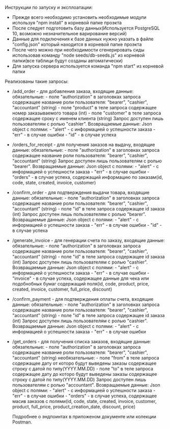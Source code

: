 Инструкции по запуску и эксплоатации:
  - Прежде всего необходимо установить необходимые модули используя "npm install" в корневой папке проэкта
  - После следует подготовить базу данных(Используется PostgreSQL 10, возможно незначительное варирование версий)
  - Данные для подключения к базе данных нужно указать в файле "config.json" который находится в корневой папке проэкта
  - После чего можно при необходимости сгенерировать сиды использовав команду "node seeds/db-seeds.js" из корневой папки(все таблици будут     созданы автоматически)
  - Для запуска сервера используется команда "npm start" из корневой папки
  
Реализованы такие запросы:
  - /add_order - для добавления заказа, входящие данные: 
      обязательные:
        - поле "authorization" в заголовках запроса содержащее название роли пользователя: "bearer", "cashier", "accountant" (string)
        - поле "product" в теле запроса содержащее номер заказываемого товара (int)
        - поле "customer" в теле запроса содержащее сроку с именем клиента (string)
     Запрос доступен лишь пользователям с ролью "cashier".
     Возвращаемые данные:
      Json object с полями:
        - "alert" - с информацией о успешности заказа
        - "err" - в случае ошибки
        - "id" - в случае успеха
     
  - /orders_for_receipt - для получения заказов на выдачу, входящие данные: 
      обязательные:
        - поле "authorization" в заголовках запроса содержащее название роли пользователя: "bearer", "cashier", "accountant" (string)
     Запрос доступен лишь пользователям с ролью "bearer".
     Возвращаемые данные:
      Json object с полями:
        - "alert" - с информацией о успешности заказа
        - "err" - в случае ошибки
        - "orders" - в случае успеха, содержащий информацию по заказам(id, code, state, created, invoice, customer)
     
  - /confirm_order - для подтверждения выдачи товара, входящие данные: 
      обязательные:
        - поле "authorization" в заголовках запроса содержащее название роли пользователя: "bearer", "cashier", "accountant" (string)
        - поле "id" в теле запроса содержащее id заказа (int)
     Запрос доступен лишь пользователям с ролью "bearer".
     Возвращаемые данные:
      Json object с полями:
        - "alert" - с информацией о успешности заказа
        - "err" - в случае ошибки
        - "id" - в случае успеха
        
  - /generate_invoice - для генерации счета по заказу, входящие данные: 
      обязательные:
        - поле "authorization" в заголовках запроса содержащее название роли пользователя: "bearer", "cashier", "accountant" (string)
        - поле "id" в теле запроса содержащее id заказа (int)
     Запрос доступен лишь пользователям с ролью "cashier".
     Возвращаемые данные:
      Json object с полями:
        - "alert" - с информацией о успешности заказа
        - "err" - в случае ошибки
        - "invoice" - в случае успеха, содержащее данные для чека или подобнобных бумаг содержащий поля(id, code, product, price,                 created, invoice, customer, full_price, discount)
        
  - /confirm_payment - для подтверждения оплаты счета, входящие данные: 
      обязательные:
        - поле "authorization" в заголовках запроса содержащее название роли пользователя: "bearer", "cashier", "accountant" (string)
        - поле "id" в теле запроса содержащее id заказа (int)
     Запрос доступен лишь пользователям с ролью "cashier".
     Возвращаемые данные:
      Json object с полями:
        - "alert" - с информацией о успешности заказа
        - "err" - в случае ошибки
        
  - /get_orders - для получения списка заказов, входящие данные: 
      обязательные:
        - поле "authorization" в заголовках запроса содержащее название роли пользователя: "bearer", "cashier", "accountant" (string)
      необязательные:
        - поле "from" в теле запроса содержащее дату от которо будут выведены заказы содержащее строку с датой по типу(YYYY.MM.DD)
        - поле "to" в теле запроса содержащее дату до которо будут выведены заказы содержащее строку с датой по типу(YYYY.MM.DD)
     Запрос доступен лишь пользователям с ролью "accountant".
     Возвращаемые данные:
      Json object с полями:
        - "alert" - с информацией о успешности заказа
        - "err" - в случае ошибки
        - "orders" - в случае успеха, содержащее масив заказов с полями(id, code, state, created, invoice, customer, product,                     full_price, product_creation_date, discount, price)
        
    Подробнее о эндпоинтах в приложеном документе или колекции Postman.
